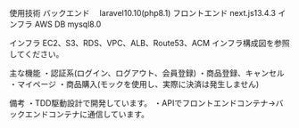 使用技術
バックエンド　 laravel10.10(php8.1)
フロントエンド next.js13.4.3
インフラ     AWS
DB        mysql8.0

インフラ
EC2、S3、RDS、VPC、ALB、Route53、ACM
インフラ構成図を参照してください。

主な機能
・認証系(ログイン、ログアウト、会員登録)
・商品登録、キャンセル
・マイページ
・商品購入(モックを使用し、実際に決済は発生しません)

備考
・TDD駆動設計で開発しています。
・APIでフロントエンドコンテナ->バックエンドコンテナに通信しています。
